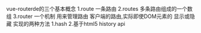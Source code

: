 vue-routerde的三个基本概念
    1.route 一条路由 2.routes 多条路由组成的一个数组 3.router 一个机制 用来管理路由
客户端的路由,实际即使DOM元素的  显示或隐藏 实现的两种方法 1.hash 2.基于html5 history api